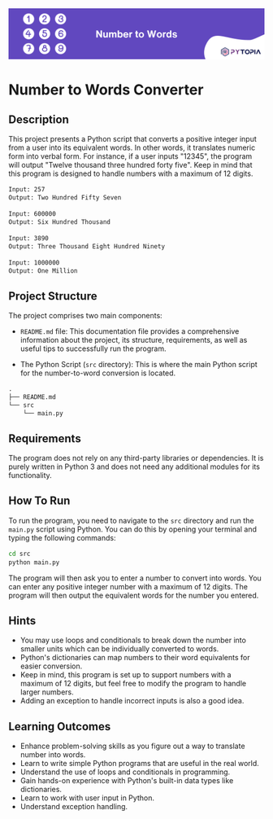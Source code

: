 <img src="./images/banner.png" width="800">

# Number to Words Converter

## Description

This project presents a Python script that converts a positive integer input from a user into its equivalent words. In other words, it translates numeric form into verbal form. For instance, if a user inputs "12345", the program will output "Twelve thousand three hundred forty five". Keep in mind that this program is designed to handle numbers with a maximum of 12 digits.

```
Input: 257
Output: Two Hundred Fifty Seven

Input: 600000
Output: Six Hundred Thousand

Input: 3890
Output: Three Thousand Eight Hundred Ninety

Input: 1000000
Output: One Million
```

## Project Structure

The project comprises two main components:

- `README.md` file: This documentation file provides a comprehensive information about the project, its structure, requirements, as well as useful tips to successfully run the program.

- The Python Script (`src` directory): This is where the main Python script for the number-to-word conversion is located. 

```
.
├── README.md
└── src
    └── main.py
```

## Requirements

The program does not rely on any third-party libraries or dependencies. It is purely written in Python 3 and does not need any additional modules for its functionality.

## How To Run

To run the program, you need to navigate to the `src` directory and run the `main.py` script using Python. You can do this by opening your terminal and typing the following commands:

```bash
cd src
python main.py
```

The program will then ask you to enter a number to convert into words. You can enter any positive integer number with a maximum of 12 digits. The program will then output the equivalent words for the number you entered.

## Hints

- You may use loops and conditionals to break down the number into smaller units which can be individually converted to words.
- Python's dictionaries can map numbers to their word equivalents for easier conversion.
- Keep in mind, this program is set up to support numbers with a maximum of 12 digits, but feel free to modify the program to handle larger numbers.
- Adding an exception to handle incorrect inputs is also a good idea.

## Learning Outcomes

- Enhance problem-solving skills as you figure out a way to translate number into words.
- Learn to write simple Python programs that are useful in the real world.
- Understand the use of loops and conditionals in programming.
- Gain hands-on experience with Python's built-in data types like dictionaries.
- Learn to work with user input in Python.
- Understand exception handling.
